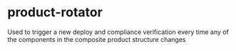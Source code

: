 # product-rotator
Used to trigger a new deploy and compliance verification every time any of the components in the composite product structure changes
